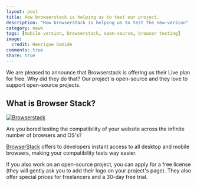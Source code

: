 ```yaml
---
layout: post
title: How browserstack is helping us to test our project.
description: "How browserstack is helping us to test the new-version"
category: news
tags: [mobile version, browserstack, open-source, browser testing]
image:
  credit: Henrique Gomide
comments: true
share: true
---
```


We are pleased to announce that Browserstack is offering us their Live plan for free. Why did they do that? Our project is open-source and they love to support open-source projects.

## What is Browser Stack?

[![Browserstack](../../images/browserstack.png)](https://www.browserstack.com/)

Are you bored testing the compatibility of your website across the infinite number of browsers and OS's? 

[BrowserStack](https://www.browserstack.com/) offers to developers instant access to all desktop and mobile browsers, making your compatibility tests way easier.

If you also work on an open-source project, you can apply for a free license (they will gently ask you to add their logo on your project's page). They also offer special prices for freelancers and a 30-day free trial. 





